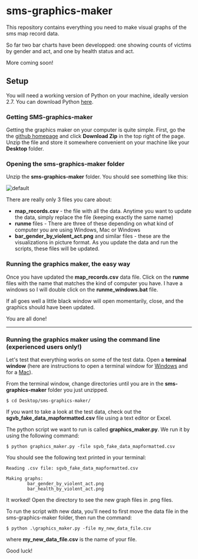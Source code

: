 # sms-graphics-maker

This repository contains everything you need to make visual graphs of the sms map record data.

So far two bar charts have been developped: one showing counts of victims by gender and act, and one by health status and act.

More coming soon!

## Setup

You will need a working version of Python on your machine, ideally version 2.7. You can download Python [here](https://www.python.org/downloads/).

### Getting SMS-graphics-maker

Getting the graphics maker on your computer is quite simple. First, go the the [github homepage](https://github.com/sperez8/sms-graphics-maker) and click **Download Zip** in the top right of the page. Unzip the file and store it somewhere convenient on your machine like your **Desktop** folder.

### Opening the sms-graphics-maker folder

Unzip the **sms-graphics-maker** folder. You should see something like this:

![default](http://i.imgur.com/sqso2xb.jpg)

There are really only 3 files you care about:
* **map_records.csv** - the file with all the data. Anytime you want to update the data, simply replace the file (keeping exactly the same name)
*  **runme** files - There are three of these depending on what kind of computer you are using Windows, Mac or Windows
*  **bar_gender_by_violent_act.png** and similar files - these are the visualizations in picture format. As you update the data and run the scripts, these files will be updated.

### Running the graphics maker, the easy way

Once you have updated the **map_records.csv** data file. Click on the **runme** files with the name that matches the kind of computer you have. I have a windows so I will double click on the **runme_windows.bat** file.

If all goes well a little black window will open momentarily, close, and the graphics should have been updated.

You are all done!



---

### Running the graphics maker using the command line (experienced users only!)

Let's test that everything works on some of the test data. Open a **terminal window** (here are instructions to open a terminal window for [Windows](http://windows.microsoft.com/en-ca/windows-vista/open-a-command-prompt-window) and for a [Mac](https://www.google.ca/webhp?sourceid=chrome-instant&ion=1&espv=2&es_th=1&ie=UTF-8#q=how+to+open+terminal+on+macbook)).

From the terminal window, change directories until you are in the **sms-graphics-maker** folder you just unzipped.

```
$ cd Desktop/sms-graphics-maker/
```

If you want to take a look at the test data, check out the **sgvb_fake_data_mapformatted.csv** file using a text editor or Excel.

The python script we want to run is called **graphics_maker.py**. We run it by using the following command:

```
$ python graphics_maker.py -file sgvb_fake_data_mapformatted.csv
```

You should see the following text printed in your terminal:

```
Reading .csv file: sgvb_fake_data_mapformatted.csv

Making graphs:
        bar_gender_by_violent_act.png
        bar_health_by_violent_act.png

```

It worked! Open the directory to see the new graph files in .png files.

To run the script with new data, you'll need to first move the data file in the sms-graphics-maker folder, then run the command:

```
$ python .\graphics_maker.py -file my_new_data_file.csv
```

where **my_new_data_file.csv** is the name of your file.

Good luck!
